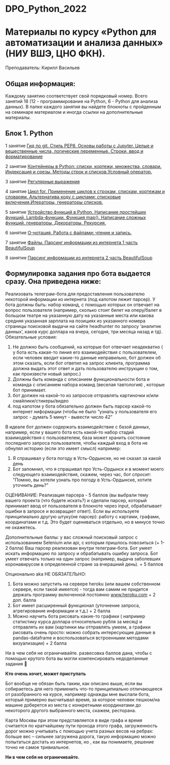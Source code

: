 # DPO_Python_2022

# Материалы по курсу «Python для автоматизации и анализа данных» (НИУ ВШЭ, ЦНО ФКН).

Преподаватель: Кирилл Васильев

## Общая информация:
Каждому занятию соответствует свой порядковый номер. Всего занятий 18 (12 - программирование на Python, 6 - Python для анализа данных). В папке каждого занятия вы найдете блокноты с пройденным на семинаре материалом и иногда ссылки на дополнительные материалы.

## Блок 1. Python

1 занятие
[Гид по git. Стиль PEP8. Основы работы с Jupyter. Целые и вещественные числа, логические переменные. Строки, ввод и форматирование](https://github.com/k-vasiliev/DPO_Python_2022/tree/main/lect01_git_basic_types)

2 занятие
[Контейнеры в Python: списки, кортежи, множества, словари. Индексация и срезы. Методы строк и списков.Условный оператор.](https://github.com/k-vasiliev/DPO_Python_2022/tree/main/lect02_complex_types_if_else)

3 занятие
[Регулярные выражения](https://github.com/k-vasiliev/DPO_Python_2022/tree/main/lect03_regexp)

4 занятие
[Цикл for. Применение циклов к строкам, спискам, кортежам и словарям. Альтернатива коду с циклами: списковые включения.Итераторы, генераторы списков.](https://github.com/k-vasiliev/DPO_Python_2022/tree/main/lect04_for)

5 занятие
[Устройство функций в Python. Написание простейших функций. Lambda-функции. Функция map(). Написание сложных функций. генераторы, Декораторы, Рекурсия.](https://github.com/k-vasiliev/DPO_Python_2022/tree/main/lect05_functions)

6 занятие
[O-нотация. Работа с файлами: чтение и запись.](https://github.com/k-vasiliev/DPO_Python_2022/tree/master/lect06_O_notation)

7 занятие
[Файлы. Парсинг информации из интернета 1 часть BeautifulSoup](https://github.com/k-vasiliev/DPO_Python_2022/tree/main/lect07_Files_Parsing_v1%20(by%20A.Maximovskaya))

8 занятие
[Парсинг информации из интернета 2 часть BeautifulSoup](https://github.com/k-vasiliev/DPO_Python_2022/tree/main/lect08_Parsing_v2)



## Формулировка задания про бота выдается сразу. Она приведена ниже:

Реализовать телеграм-бота для предоставления пользователю некоторой информации из интернета (под капотом лежит парсер). У бота должны быть: набор команд, с помощью которых он отвечает на вопрос пользователя (например, сколько стоит билет на оперу/балет в большом театре на указанную дату на указанные места или какова средняя указанная зарплата на позициях из указанного номера страницы поисковой выдачи на сайте headhunter по запросу ‘аналитик данных’, каков курс доллара на вчера, сегодня, три месяца назад и тд). Обязательные условия:

1) Не должно быть сообщений, на которые бот отвечает неадекватно ( у бота есть какая-то линия его взаимодействия с пользователем, если человек вводит какие-то данные неправильно, бот должен об этом сказать, если бот ответил на запрос клиента, программа должна выдать этот ответ и дать пользователю инструкции о том, как произвести новый запрос.) 
2) Должны быть команда с описанием функциональности бота и команда с описанием набора команд (веселая тавтология) , которые бот принимает.
3) бот должен на какой-то из запросов отправлять картиночки и/или смайлики/стикеры/видео
4) под капотом у бота обязательно должен быть парсер какой-то интернет ниформации (чтобы не было “узнать у пользователя его запрос - думать 5 минут - вывести число 42”

В идеале бот должен содержать взаимодействие с базой данных, например, если у вашего бота есть какой-то набор стадий взаимодействия с пользователем, база может хранить состояние последнего запроса пользователя, чтобы каждый вход в бота не обнулял историю (если это имеет смысл) например:

1) Я спрашивал у бота погоду в Усть-Ордынске, но не сказал за какой день
2) Бот запомнил, что я спрашивал про Усть-Ордынск и в момент моего следующего взаимодействия, скажем, через час, бот спросит: "Помню, вы хотели узнать про погоду в Усть-Ордынске, хотите уточнить день?"

ОЦЕНИВАНИЕ:
Реализация парсера - 5 баллов (вы выбрали тему вашего проекта (что будете искать?) и сделали парсер, который принимает ввод от пользователя в блокноте через input, обрабатывает ошибки в запросе и возвращает ответ).  Если вы используете принципиально другую штуку(не парсер): работу с картами, графами, координатами и т.д. Это будет оцениваться отдельно, но в минусе точно не окажетесь.


Дополнительные баллы: у вас сложный поисковый запрос с использованием Selenium или api, с которым пришлось повозиться (+ 1-2 балла)
Ваш парсер реализован внутри телеграм-бота. Бот умеет искать информацию по запросу и обрабатывать ошибку запроса. Бот умеет отвечать только на один запрос (например, выдача заболевших коронавирусом в определенной стране за вчерашний день). + 5 баллов


Опционально aka НЕ ОБЯЗАТЕЛЬНО:
1) Бота можно запустить на сервере heroku (или вашем собственном сервере, если такой имеется) - тогда вам самим не придется держать программу включенной постоянно www.heroku.com + 2 доп. балла
2) Бот имеет расширенный функционал (уточнение запроса, агрегирование информации и т.д.) + 2 балла
2) Можно научить бота рисовать какие-то графики ( например статистику курса доллара относительно рубля за месяц) и отправлять их вам (картинки мы отправлять умеем, а графики рисовать очень просто: можно собрать интересующие данные в pandas-dataframe и воспользоваться встроенными методами визуализации) + 2 балла

Ни в чем себя не ограничивайте.
развесовка баллов дана, чтобы с помощью крутого бота вы могли компенсировать недоделанные задания 🙂

**Кто очень хочет, может приступать**

Бот вообще не обязан быть таким, как описано выше, если вы собираетесь для него применить что-то принципиально отличающееся от разобранного на курсе, например однажды мне выслали бота, который примерно высчитывал время, за которое человек пешком/на машине доберется из места с конкретными координатами до некоторого другого выбранного места, скажем, ресторана.

Карта Москвы при этом представляется в виде графа и время считается по кратчайшему пути прохода этого графа, загруженность дорог можно учитывать с помощью учета разных весов на ребрах: больше вес – сильнее загружена дорога, такую информацию можно попытаться достать из интернетов, но , как вы понимаете, решение точно не самое тривиальное.

**Ни в чем себя не ограничивайте.**
